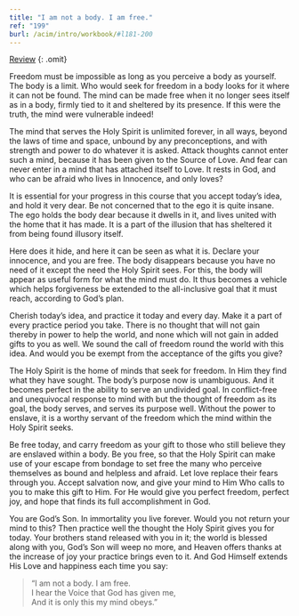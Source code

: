 ```yaml
---
title: "I am not a body. I am free."
ref: "199"
burl: /acim/intro/workbook/#l181-200
---
```


<a class="hide-review" href="/workbook/l219/#l199">Review</a>
{: .omit}

Freedom must be impossible as long as you perceive a body as
yourself. The body is a limit. Who would seek for freedom in a body looks
for it where it can not be found. The mind can be made free when it no
longer sees itself as in a body, firmly tied to it and sheltered by its
presence. If this were the truth, the mind were vulnerable indeed!

The mind that serves the Holy Spirit is unlimited forever, in all ways,
beyond the laws of time and space, unbound by any preconceptions, and
with strength and power to do whatever it is asked. Attack thoughts
cannot enter such a mind, because it has been given to the Source of
Love. And fear can never enter in a mind that has attached itself to
Love. It rests in God, and who can be afraid who lives in Innocence, and
only loves?

It is essential for your progress in this course that you accept today’s
idea, and hold it very dear. Be not concerned that to the ego it is
quite insane. The ego holds the body dear because it dwells in it, and
lives united with the home that it has made. It is a part of the
illusion that has sheltered it from being found illusory itself.

Here does it hide, and here it can be seen as what it is. Declare your
innocence, and you are free. The body disappears because you have no
need of it except the need the Holy Spirit sees. For this, the body will
appear as useful form for what the mind must do. It thus becomes a
vehicle which helps forgiveness be extended to the all-inclusive goal
that it must reach, according to God’s plan.

Cherish today’s idea, and practice it today and every day. Make it a
part of every practice period you take. There is no thought that will not
gain thereby in power to help the world, and none which will not gain in
added gifts to you as well. We sound the call of freedom round the world
with this idea. And would you be exempt from the acceptance of the gifts
you give?

The Holy Spirit is the home of minds that seek for freedom. In Him they
find what they have sought. The body’s purpose now is unambiguous. And
it becomes perfect in the ability to serve an
undivided goal. In conflict-free and unequivocal response to mind with
but the thought of freedom as its goal, the body serves, and serves its
purpose well. Without the power to enslave, it is a worthy servant of
the freedom which the mind within the Holy Spirit seeks.

Be free today, and carry freedom as your gift to those who still believe
they are enslaved within a body. Be you free, so that the Holy Spirit
can make use of your escape from bondage to set free the many who
perceive themselves as bound and helpless and afraid. Let love replace
their fears through you. Accept salvation now, and give your mind to Him
Who calls to you to make this gift to Him. For He would give you perfect
freedom, perfect joy, and hope that finds its full accomplishment in
God.

You are God’s Son. In immortality you live forever. Would you not return
your mind to this? Then practice well the thought the Holy Spirit gives
you for today. Your brothers stand released with you in it; the world is
blessed along with you, God’s Son will weep no more, and Heaven offers
thanks at the increase of joy your practice brings even to it. And God
Himself extends His Love and happiness each time you say:

> “I am not a body. I am free.<br/>
> I hear the Voice that God has given me,<br/>
> And it is only this my mind obeys.”

